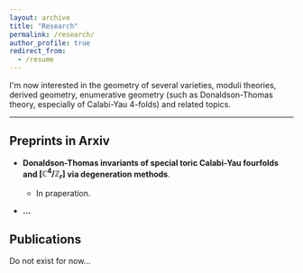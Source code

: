 ```yaml
---
layout: archive
title: "Research"
permalink: /research/
author_profile: true
redirect_from:
  - /resume
---
```


I'm now interested in the geometry of several varieties, moduli theories, derived geometry, enumerative geometry (such as Donaldson-Thomas theory, especially of Calabi-Yau $4$-folds) and related topics.


------

## Preprints in Arxiv

 - **Donaldson-Thomas invariants of special toric Calabi-Yau fourfolds and $[\mathbb C^4/\mathbb Z_r]$ via degeneration methods**.
     - In praperation.

 - **...**

## Publications

Do not exist for now...
